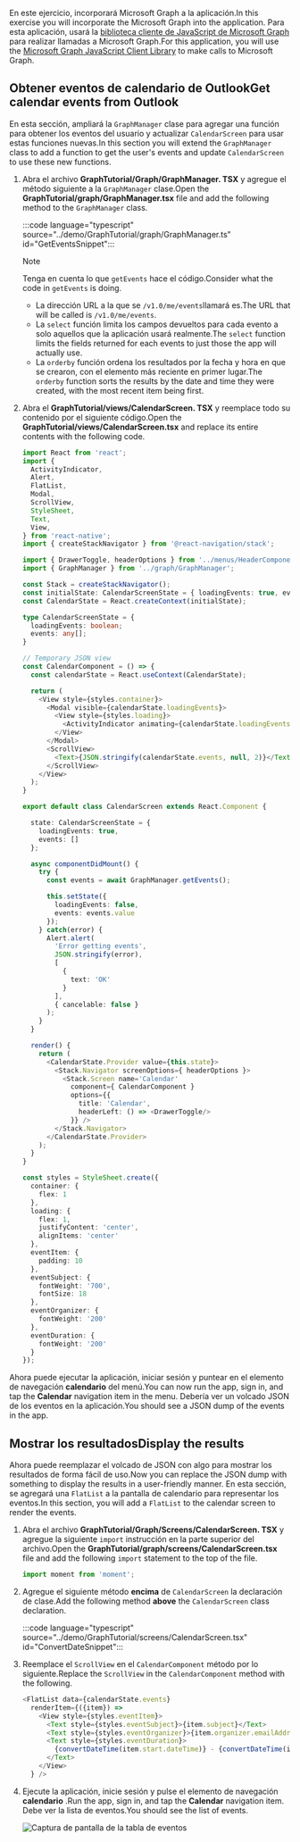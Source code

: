 <!-- markdownlint-disable MD002 MD041 -->

<span data-ttu-id="846d8-101">En este ejercicio, incorporará Microsoft Graph a la aplicación.</span><span class="sxs-lookup"><span data-stu-id="846d8-101">In this exercise you will incorporate the Microsoft Graph into the application.</span></span> <span data-ttu-id="846d8-102">Para esta aplicación, usará la [biblioteca cliente de JavaScript de Microsoft Graph](https://github.com/microsoftgraph/msgraph-sdk-javascript) para realizar llamadas a Microsoft Graph.</span><span class="sxs-lookup"><span data-stu-id="846d8-102">For this application, you will use the [Microsoft Graph JavaScript Client Library](https://github.com/microsoftgraph/msgraph-sdk-javascript) to make calls to Microsoft Graph.</span></span>

## <a name="get-calendar-events-from-outlook"></a><span data-ttu-id="846d8-103">Obtener eventos de calendario de Outlook</span><span class="sxs-lookup"><span data-stu-id="846d8-103">Get calendar events from Outlook</span></span>

<span data-ttu-id="846d8-104">En esta sección, ampliará la `GraphManager` clase para agregar una función para obtener los eventos del usuario y actualizar `CalendarScreen` para usar estas funciones nuevas.</span><span class="sxs-lookup"><span data-stu-id="846d8-104">In this section you will extend the `GraphManager` class to add a function to get the user's events and update `CalendarScreen` to use these new functions.</span></span>

1. <span data-ttu-id="846d8-105">Abra el archivo **GraphTutorial/Graph/GraphManager. TSX** y agregue el método siguiente a la `GraphManager` clase.</span><span class="sxs-lookup"><span data-stu-id="846d8-105">Open the **GraphTutorial/graph/GraphManager.tsx** file and add the following method to the `GraphManager` class.</span></span>

    :::code language="typescript" source="../demo/GraphTutorial/graph/GraphManager.ts" id="GetEventsSnippet":::

    > [!NOTE]
    > <span data-ttu-id="846d8-106">Tenga en cuenta lo que `getEvents` hace el código.</span><span class="sxs-lookup"><span data-stu-id="846d8-106">Consider what the code in `getEvents` is doing.</span></span>
    >
    > - <span data-ttu-id="846d8-107">La dirección URL a la que se `/v1.0/me/events`llamará es.</span><span class="sxs-lookup"><span data-stu-id="846d8-107">The URL that will be called is `/v1.0/me/events`.</span></span>
    > - <span data-ttu-id="846d8-108">La `select` función limita los campos devueltos para cada evento a solo aquellos que la aplicación usará realmente.</span><span class="sxs-lookup"><span data-stu-id="846d8-108">The `select` function limits the fields returned for each events to just those the app will actually use.</span></span>
    > - <span data-ttu-id="846d8-109">La `orderby` función ordena los resultados por la fecha y hora en que se crearon, con el elemento más reciente en primer lugar.</span><span class="sxs-lookup"><span data-stu-id="846d8-109">The `orderby` function sorts the results by the date and time they were created, with the most recent item being first.</span></span>

1. <span data-ttu-id="846d8-110">Abra el **GraphTutorial/views/CalendarScreen. TSX** y reemplace todo su contenido por el siguiente código.</span><span class="sxs-lookup"><span data-stu-id="846d8-110">Open the **GraphTutorial/views/CalendarScreen.tsx** and replace its entire contents with the following code.</span></span>

    ```typescript
    import React from 'react';
    import {
      ActivityIndicator,
      Alert,
      FlatList,
      Modal,
      ScrollView,
      StyleSheet,
      Text,
      View,
    } from 'react-native';
    import { createStackNavigator } from '@react-navigation/stack';

    import { DrawerToggle, headerOptions } from '../menus/HeaderComponents';
    import { GraphManager } from '../graph/GraphManager';

    const Stack = createStackNavigator();
    const initialState: CalendarScreenState = { loadingEvents: true, events: []};
    const CalendarState = React.createContext(initialState);

    type CalendarScreenState = {
      loadingEvents: boolean;
      events: any[];
    }

    // Temporary JSON view
    const CalendarComponent = () => {
      const calendarState = React.useContext(CalendarState);

      return (
        <View style={styles.container}>
          <Modal visible={calendarState.loadingEvents}>
            <View style={styles.loading}>
              <ActivityIndicator animating={calendarState.loadingEvents} size='large' />
            </View>
          </Modal>
          <ScrollView>
            <Text>{JSON.stringify(calendarState.events, null, 2)}</Text>
          </ScrollView>
        </View>
      );
    }

    export default class CalendarScreen extends React.Component {

      state: CalendarScreenState = {
        loadingEvents: true,
        events: []
      };

      async componentDidMount() {
        try {
          const events = await GraphManager.getEvents();

          this.setState({
            loadingEvents: false,
            events: events.value
          });
        } catch(error) {
          Alert.alert(
            'Error getting events',
            JSON.stringify(error),
            [
              {
                text: 'OK'
              }
            ],
            { cancelable: false }
          );
        }
      }

      render() {
        return (
          <CalendarState.Provider value={this.state}>
            <Stack.Navigator screenOptions={ headerOptions }>
              <Stack.Screen name='Calendar'
                component={ CalendarComponent }
                options={{
                  title: 'Calendar',
                  headerLeft: () => <DrawerToggle/>
                }} />
            </Stack.Navigator>
          </CalendarState.Provider>
        );
      }
    }

    const styles = StyleSheet.create({
      container: {
        flex: 1
      },
      loading: {
        flex: 1,
        justifyContent: 'center',
        alignItems: 'center'
      },
      eventItem: {
        padding: 10
      },
      eventSubject: {
        fontWeight: '700',
        fontSize: 18
      },
      eventOrganizer: {
        fontWeight: '200'
      },
      eventDuration: {
        fontWeight: '200'
      }
    });
    ```

<span data-ttu-id="846d8-111">Ahora puede ejecutar la aplicación, iniciar sesión y puntear en el elemento de navegación **calendario** del menú.</span><span class="sxs-lookup"><span data-stu-id="846d8-111">You can now run the app, sign in, and tap the **Calendar** navigation item in the menu.</span></span> <span data-ttu-id="846d8-112">Debería ver un volcado JSON de los eventos en la aplicación.</span><span class="sxs-lookup"><span data-stu-id="846d8-112">You should see a JSON dump of the events in the app.</span></span>

## <a name="display-the-results"></a><span data-ttu-id="846d8-113">Mostrar los resultados</span><span class="sxs-lookup"><span data-stu-id="846d8-113">Display the results</span></span>

<span data-ttu-id="846d8-114">Ahora puede reemplazar el volcado de JSON con algo para mostrar los resultados de forma fácil de uso.</span><span class="sxs-lookup"><span data-stu-id="846d8-114">Now you can replace the JSON dump with something to display the results in a user-friendly manner.</span></span> <span data-ttu-id="846d8-115">En esta sección, se agregará una `FlatList` a la pantalla de calendario para representar los eventos.</span><span class="sxs-lookup"><span data-stu-id="846d8-115">In this section, you will add a `FlatList` to the calendar screen to render the events.</span></span>

1. <span data-ttu-id="846d8-116">Abra el archivo **GraphTutorial/Graph/Screens/CalendarScreen. TSX** y agregue la siguiente `import` instrucción en la parte superior del archivo.</span><span class="sxs-lookup"><span data-stu-id="846d8-116">Open the **GraphTutorial/graph/screens/CalendarScreen.tsx** file and add the following `import` statement to the top of the file.</span></span>

    ```typescript
    import moment from 'moment';
    ```

1. <span data-ttu-id="846d8-117">Agregue el siguiente método **encima** de `CalendarScreen` la declaración de clase.</span><span class="sxs-lookup"><span data-stu-id="846d8-117">Add the following method **above** the `CalendarScreen` class declaration.</span></span>

    :::code language="typescript" source="../demo/GraphTutorial/screens/CalendarScreen.tsx" id="ConvertDateSnippet":::

1. <span data-ttu-id="846d8-118">Reemplace el `ScrollView` en el `CalendarComponent` método por lo siguiente.</span><span class="sxs-lookup"><span data-stu-id="846d8-118">Replace the `ScrollView` in the `CalendarComponent` method with the following.</span></span>

    ```typescript
    <FlatList data={calendarState.events}
      renderItem={({item}) =>
        <View style={styles.eventItem}>
          <Text style={styles.eventSubject}>{item.subject}</Text>
          <Text style={styles.eventOrganizer}>{item.organizer.emailAddress.name}</Text>
          <Text style={styles.eventDuration}>
            {convertDateTime(item.start.dateTime)} - {convertDateTime(item.end.dateTime)}
          </Text>
        </View>
      } />
    ```

1. <span data-ttu-id="846d8-119">Ejecute la aplicación, inicie sesión y pulse el elemento de navegación **calendario** .</span><span class="sxs-lookup"><span data-stu-id="846d8-119">Run the app, sign in, and tap the **Calendar** navigation item.</span></span> <span data-ttu-id="846d8-120">Debe ver la lista de eventos.</span><span class="sxs-lookup"><span data-stu-id="846d8-120">You should see the list of events.</span></span>

    ![Captura de pantalla de la tabla de eventos](./images/calendar-list.png)
